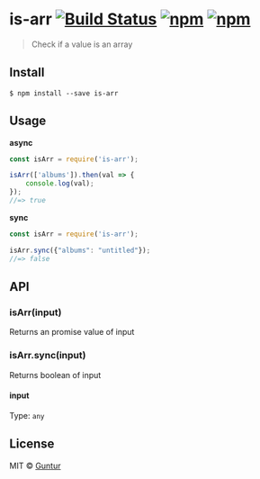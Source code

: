 # is-arr [![Build Status](https://travis-ci.org/iguntur/is-arr.svg?branch=master)](https://travis-ci.org/iguntur/is-arr) [![npm](https://img.shields.io/npm/v/is-arr.svg?style=flat-square)](https://npmjs.com/package/is-arr) [![npm](https://img.shields.io/npm/l/is-arr.svg?style=flat-square)](#)

> Check if a value is an array

## Install

```
$ npm install --save is-arr
```


## Usage

**async**

```js
const isArr = require('is-arr');

isArr(['albums']).then(val => {
    console.log(val);
});
//=> true
```

**sync**

```js
const isArr = require('is-arr');

isArr.sync({"albums": "untitled"});
//=> false
```


## API

### isArr(input)

Returns an promise value of input

### isArr.sync(input)

Returns boolean of input

#### input

Type: `any`


## License

MIT © [Guntur](http://guntur.starmediateknik.com)
